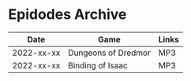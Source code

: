 # Epidodes Archive

| Date | Game | Links|
| --- | --- | --- |
| 2022-xx-xx | Dungeons of Dredmor | MP3 |
| 2022-xx-xx |Binding of Isaac | MP3 |
